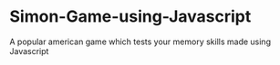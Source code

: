 # Simon-Game-using-Javascript
A popular american game which tests your memory skills made using Javascript

